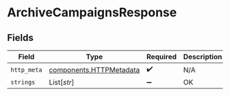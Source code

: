 # ArchiveCampaignsResponse


## Fields

| Field                                                              | Type                                                               | Required                                                           | Description                                                        |
| ------------------------------------------------------------------ | ------------------------------------------------------------------ | ------------------------------------------------------------------ | ------------------------------------------------------------------ |
| `http_meta`                                                        | [components.HTTPMetadata](../../models/components/httpmetadata.md) | :heavy_check_mark:                                                 | N/A                                                                |
| `strings`                                                          | List[*str*]                                                        | :heavy_minus_sign:                                                 | OK                                                                 |